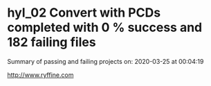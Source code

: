 # hyl_02 Convert with PCDs completed with 0 % success and 182 failing files

Summary of passing and failing projects on: 2020-03-25 at 00:04:19

http://www.ryffine.com
